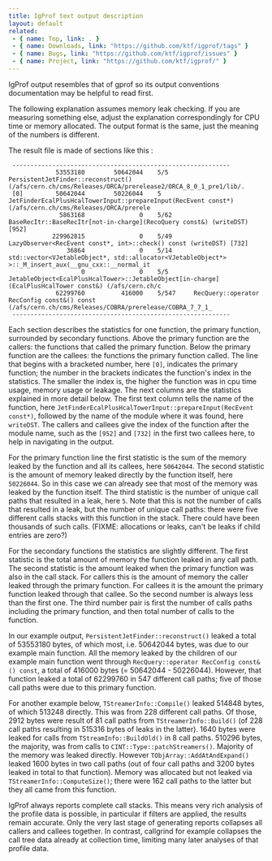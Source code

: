 ```yaml
---
title: IgProf text output description
layout: default
related:
 - { name: Top, link: . }
 - { name: Downloads, link: "https://github.com/ktf/igprof/tags" }
 - { name: Bugs, link: "https://github.com/ktf/igprof/issues" }
 - { name: Project, link: "https://github.com/ktf/igprof/" }
---
```

IgProf output resembles that of gprof so its output conventions documentation
may be helpful to read first.

The following explanation assumes memory leak checking. If you are measuring
something else, adjust the explanation correspondingly for CPU time or memory
allocated. The output format is the same, just the meaning of the numbers is
different.

The result file is made of sections like this :

     ------------------------------------------------------------
                 53553180        50642044    5/5       PersistentJetFinder::reconstruct()   (/afs/cern.ch/cms/Releases/ORCA/prerelease2/ORCA_8_0_1_pre1/lib/.
     [0]         50642044        50226044    5       JetFinderEcalPlusHcalTowerInput::prepareInput(RecEvent const*) (/afs/cern.ch/cms/Releases/ORCA/prerele
                  5863168               0    5/62      BaseRecItr::BaseRecItr[not-in-charge](RecoQuery const&) (writeDST) [952]
                229962815               0    5/49      LazyObserver<RecEvent const*, int>::check() const (writeDST) [732]
                    36864               0    5/14      std::vector<VJetableObject*, std::allocator<VJetableObject*> >::_M_insert_aux(__gnu_cxx::__normal_it
                        0               0    5/5       JetableObject<EcalPlusHcalTower>::JetableObject[in-charge](EcalPlusHcalTower const&) (/afs/cern.ch/c
                 62299760          416000    5/547     RecQuery::operator RecConfig const&() const (/afs/cern.ch/cms/Releases/COBRA/prerelease/COBRA_7_7_1_
     ------------------------------------------------------------


Each section describes the statistics for one function, the primary function,
surrounded by secondary functions. Above the primary function are the callers:
the functions that called the primary function. Below the primary function are
the callees: the functions the primary function called. The line that begins
with a bracketed number, here `[0]`, indicates the primary function; the number
in the brackets indicates the function's index in the statistics. The smaller
the index is, the higher the function was in cpu time usage, memory usage or
leakage. The next columns are the statistics explained in more detail below.
The first text column tells the name of the function, here
`JetFinderEcalPlusHcalTowerInput::prepareInput(RecEvent const*)`, followed by
the name of the module where it was found, here `writeDST`. The callers and
callees give the index of the function after the module name, such as the
`[952]` and `[732]` in the first two callees here, to help in navigating in the
output.

For the primary function line the first statistic is the sum of the memory
leaked by the function and all its callees, here `50642044`. The second
statistic is the amount of memory leaked directly by the function itself, here
`50226044`. So in this case we can already see that most of the memory was
leaked by the function itself. The third statistic is the number of unique call
paths that resulted in a leak, here `5`. Note that this is not the number of
calls that resulted in a leak, but the number of unique call paths: there were
five different calls stacks with this function in the stack. There could have
been thousands of such calls. (FIXME: allocations or leaks, can't be leaks if
child entries are zero?)

For the secondary functions the statistics are slightly different. The first
statistic is the total amount of memory the function leaked in any call path.
The second statistic is the amount leaked when the primary function was also in
the call stack. For callers this is the amount of memory the caller leaked
through the primary function. For callees it is the amount the primary function
leaked through that callee. So the second number is always less than the first
one. The third number pair is first the number of calls paths including the
primary function, and then total number of calls to the function.

In our example output, `PersistentJetFinder::reconstruct()` leaked a total of
53553180 bytes, of which most, i.e. 50642044 bytes, was due to our example main
function. All the memory leaked by the children of our example main function
went through `RecQuery::operator RecConfig const&() const`, a total of 416000
bytes (= 50642044 - 50226044). However, that function leaked a total of
62299760 in 547 different call paths; five of those call paths were due to this
primary function.

For another example below, `TStreamerInfo::Compile()` leaked 514848 bytes, of
which 513248 directly. This was from 228 different call paths. Of those, 2912
bytes were result of 81 call paths from `TStreamerInfo::Build()` (of 228 call
paths resulting in 515316 bytes of leaks in the latter). 1640 bytes were leaked
for calls from `TStreamInfo::BuildOld()` in 8 call paths. 510296 bytes, the
majority, was from calls to `CINT::Type::patchStreamers()`. Majority of the
memory was leaked directly. However `TObjArray::AddAtAndExpand()` leaked 1600
bytes in two call paths (out of four call paths and 3200 bytes leaked in total
to that function). Memory was allocated but not leaked via
`TStreamerInfo::ComputeSize()`; there were 162 call paths to the latter but
they all came from this function.

IgProf always reports complete call stacks.  This means very rich analysis of
the profile data is possible, in particular if filters are applied, the results
remain accurate.  Only the very last stage of generating reports collapses all
callers and callees together.  In contrast, callgrind for example collapses the
call tree data already at collection time, limiting many later analyses of that
profile data.
